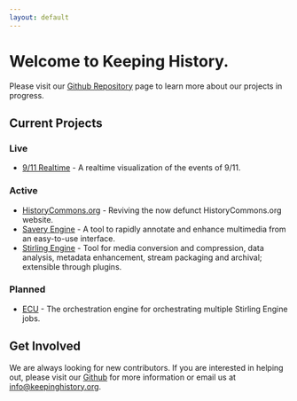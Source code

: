```yaml
---
layout: default
---
```


# Welcome to Keeping History.
Please visit our [Github Repository](http://github.com/keeping-history) page to learn more about our projects in progress.

## Current Projects

### Live
- [9/11 Realtime](https://github.com/robbiebyrd/rt911) - A realtime visualization of the events of 9/11.

### Active
- [HistoryCommons.org](https://github.com/Keeping-History/historycommons) - Reviving the now defunct HistoryCommons.org website.
- [Savery Engine](https://github.com/Keeping-History/savery) - A tool to rapidly annotate and enhance multimedia from an easy-to-use interface.
- [Stirling Engine](https://github.com/Keeping-History/stirling) - Tool for media conversion and compression, data analysis, metadata enhancement, stream packaging and archival; extensible through plugins.

### Planned
- [ECU](https://github.com/Keeping-History/ecu) - The orchestration engine for orchestrating multiple Stirling Engine jobs.

## Get Involved
We are always looking for new contributors. If you are interested in helping out, please visit our [Github](https://github.com/Keeping-History/) for more information or email us at [info@keepinghistory.org](mailto:info@keepinghistory.org).
